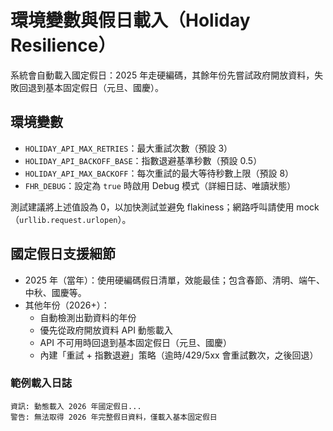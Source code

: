 # 環境變數與假日載入（Holiday Resilience）

系統會自動載入國定假日：2025 年走硬編碼，其餘年份先嘗試政府開放資料，失敗回退到基本固定假日（元旦、國慶）。

## 環境變數
- `HOLIDAY_API_MAX_RETRIES`：最大重試次數（預設 3）
- `HOLIDAY_API_BACKOFF_BASE`：指數退避基準秒數（預設 0.5）
- `HOLIDAY_API_MAX_BACKOFF`：每次重試的最大等待秒數上限（預設 8）
- `FHR_DEBUG`：設定為 `true` 時啟用 Debug 模式（詳細日誌、唯讀狀態）

測試建議將上述值設為 0，以加快測試並避免 flakiness；網路呼叫請使用 mock（`urllib.request.urlopen`）。

## 國定假日支援細節

- 2025 年（當年）：使用硬編碼假日清單，效能最佳；包含春節、清明、端午、中秋、國慶等。
- 其他年份（2026+）：
  - 自動檢測出勤資料的年份
  - 優先從政府開放資料 API 動態載入
  - API 不可用時回退到基本固定假日（元旦、國慶）
  - 內建「重試 + 指數退避」策略（逾時/429/5xx 會重試數次，之後回退）

### 範例載入日誌
```
資訊: 動態載入 2026 年國定假日...
警告: 無法取得 2026 年完整假日資料，僅載入基本固定假日
```
